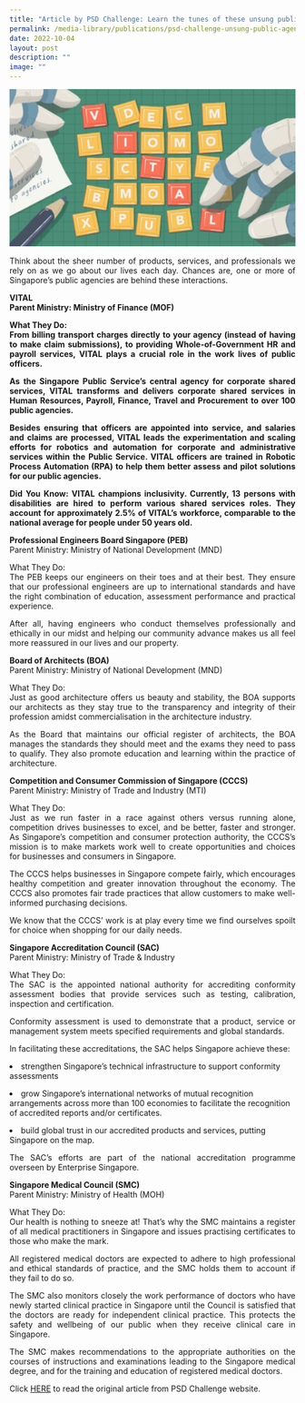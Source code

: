 ```yaml
---
title: "Article by PSD Challenge: Learn the tunes of these unsung public agencies"
permalink: /media-library/publications/psd-challenge-unsung-public-agencies/
date: 2022-10-04
layout: post
description: ""
image: ""
---
```

<img src="/images/media/psd challenge.png">

<p align="justify">Think about the sheer number of products, services, and professionals we rely on as we go about our lives each day. Chances are, one or more of Singapore’s public agencies are behind these interactions.</p>

<b>VITAL</b>
<br><b>Parent Ministry: Ministry of Finance (MOF)</b>
<p align="justify"><b>What They Do:</b>
<br>
<b>From billing transport charges directly to your agency (instead of having to make claim submissions), to providing Whole-of-Government HR and payroll services, VITAL plays a crucial role in the work lives of public officers.</b></p>

<p align="justify"><b>As the Singapore Public Service’s central agency for corporate shared services, VITAL transforms and delivers corporate shared services in Human Resources, Payroll, Finance, Travel and Procurement to over 100 public agencies.</b></p>

<p align="justify"><b>Besides ensuring that officers are appointed into service, and salaries and claims are processed, VITAL leads the experimentation and scaling efforts for robotics and automation for corporate and administrative services within the Public Service. VITAL officers are trained in Robotic Process Automation (RPA) to help them better assess and pilot solutions for our public agencies.</b></p>
	
<p align="justify"><b>Did You Know: VITAL champions inclusivity. Currently, 13 persons with disabilities are hired to perform various shared services roles. They account for approximately 2.5% of VITAL’s workforce, comparable to the national average for people under 50 years old.</b></p>

<b>Professional Engineers Board Singapore (PEB)</b>
<br>Parent Ministry: Ministry of National Development (MND)
<p align="justify">What They Do:
<br>The PEB keeps our engineers on their toes and at their best. They ensure that our professional engineers are up to international standards and have the right combination of education, assessment performance and practical experience.</p>

<p align="justify">After all, having engineers who conduct themselves professionally and ethically in our midst and helping our community advance makes us all feel more reassured in our lives and our property.</p>

<b>Board of Architects (BOA)</b>
<br>Parent Ministry: Ministry of National Development (MND)
<p align="justify">What They Do:
<br>Just as good architecture offers us beauty and stability, the BOA supports our architects as they stay true to the transparency and integrity of their profession amidst commercialisation in the architecture industry.</p>

<p align="justify">As the Board that maintains our official register of architects, the BOA manages the standards they should meet and the exams they need to pass to qualify. They also promote education and learning within the practice of architecture.</p>

<b>Competition and Consumer Commission of Singapore (CCCS)</b>
<br>Parent Ministry: Ministry of Trade and Industry (MTI)
<p align="justify">What They Do:
<br>Just as we run faster in a race against others versus running alone, competition drives businesses to excel, and be better, faster and stronger. As Singapore’s competition and consumer protection authority, the CCCS’s mission is to make markets work well to create opportunities and choices for businesses and consumers in Singapore.</p>

<p align="justify">The CCCS helps businesses in Singapore compete fairly, which encourages healthy competition and greater innovation throughout the economy. The CCCS also promotes fair trade practices that allow customers to make well-informed purchasing decisions.
</p>
<p align="justify">We know that the CCCS’ work is at play every time we find ourselves spoilt for choice when shopping for our daily needs.</p>

<b>Singapore Accreditation Council (SAC)</b>
<br>Parent Ministry: Ministry of Trade & Industry
<p align="justify">What They Do:
<br>The SAC is the appointed national authority for accrediting conformity assessment bodies that provide services such as testing, calibration, inspection and certification.</p>

<p align="justify">Conformity assessment is used to demonstrate that a product, service or management system meets specified requirements and global standards.</p>

In facilitating these accreditations, the SAC helps Singapore achieve these:
<p align="justify"><li>strengthen Singapore’s technical infrastructure to support conformity assessments</li></p>
<p align="justify"><li>grow Singapore’s international networks of mutual recognition arrangements across more than 100 economies to facilitate the recognition of accredited reports and/or certificates.</li></p>
<p align="justify"><li>build global trust in our accredited products and services, putting Singapore on the map.</li></p>
	
<p align="justify">The SAC’s efforts are part of the national accreditation programme overseen by Enterprise Singapore.</p>

<b>Singapore Medical Council (SMC)</b>
<br>Parent Ministry: Ministry of Health (MOH)
<p align="justify">What They Do:
<br>Our health is nothing to sneeze at! That’s why the SMC maintains a register of all medical practitioners in Singapore and issues practising certificates to those who make the mark.
</p>
<p align="justify">All registered medical doctors are expected to adhere to high professional and ethical standards of practice, and the SMC holds them to account if they fail to do so.</p>

<p align="justify">The SMC also monitors closely the work performance of doctors who have newly started clinical practice in Singapore until the Council is satisfied that the doctors are ready for independent clinical practice. This protects the safety and wellbeing of our public when they receive clinical care in Singapore.</p>

<p align="justify">The SMC makes recommendations to the appropriate authorities on the courses of instructions and examinations leading to the Singapore medical degree, and for the training and education of registered medical doctors.</p>


<p align="justify">
Click <a href="https://www.psd.gov.sg/challenge/ideas/feature/learn-the-tunes-of-these-unsung-public-agencies"> HERE</a> to read the original article from PSD Challenge website.
</p>
